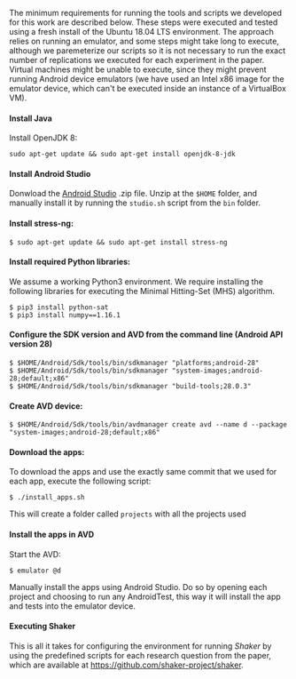 The minimum requirements for running the tools and scripts we developed for this work are described below. These steps were executed and tested using a fresh install of the Ubuntu 18.04 LTS environment. The approach relies on running an emulator, and some steps might take long to execute, although we paremeterize our scripts so it is not necessary to run the exact number of replications we executed for each experiment in the paper. Virtual machines might be unable to execute, since they might prevent running Android device emulators (we have used an Intel x86 image for the emulator device, which can't be executed inside an instance of a VirtualBox VM).

#### Install Java
Install OpenJDK 8:
```
sudo apt-get update && sudo apt-get install openjdk-8-jdk
```

#### Install Android Studio

Donwload the [Android Studio](https://developer.android.com/studio) .zip file.
Unzip at the `$HOME` folder, and manually install it by running the `studio.sh` script from the `bin` folder. 

#### Install stress-ng:
```
$ sudo apt-get update && sudo apt-get install stress-ng
```

#### Install required Python libraries:

We assume a working Python3 environment. We require installing the following libraries for executing the Minimal Hitting-Set (MHS) algorithm.
```
$ pip3 install python-sat
$ pip3 install numpy==1.16.1
```

#### Configure the SDK version and AVD from the command line (Android API version 28)
```
$ $HOME/Android/Sdk/tools/bin/sdkmanager "platforms;android-28"
$ $HOME/Android/Sdk/tools/bin/sdkmanager "system-images;android-28;default;x86"
$ $HOME/Android/Sdk/tools/bin/sdkmanager "build-tools;28.0.3" 
```

#### Create AVD device: 
```
$ $HOME/Android/Sdk/tools/bin/avdmanager create avd --name d --package "system-images;android-28;default;x86"
```

#### Download the apps:
To download the apps and use the exactly same commit that we used for each app, execute the following script:
```
$ ./install_apps.sh
```
This will create a folder called `projects` with all the projects used

#### Install the apps in AVD
Start the AVD:
```
$ emulator @d
```
Manually install the apps using Android Studio. Do so by opening each project and choosing to run any AndroidTest, this way it will install the app and tests into the emulator device.

#### Executing Shaker

This is all it takes for configuring the environment for running *Shaker* by using the predefined scripts for each research question from the paper, which are available at https://github.com/shaker-project/shaker.